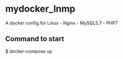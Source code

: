 # mydocker_lnmp
A docker config for Linux - Nginx - MySQL5.7 - PHP7

## Command to start

$ docker-compose up

